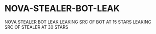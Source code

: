 # NOVA-STEALER-BOT-LEAK
NOVA STEALER BOT LEAK 
LEAKING SRC OF BOT AT 15 STARS
LEAKING SRC OF STEALER AT 30 STARS

